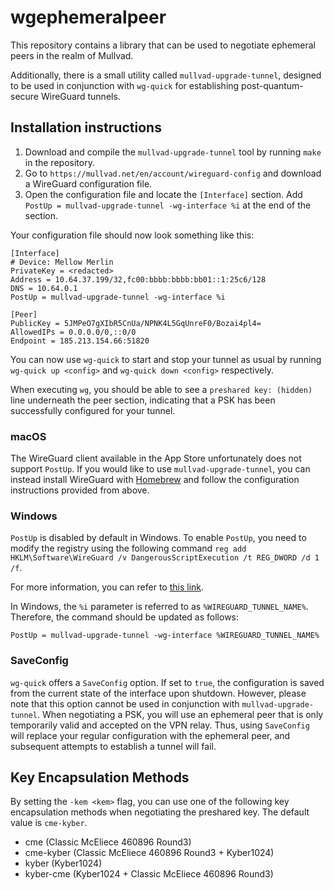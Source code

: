 # wgephemeralpeer

This repository contains a library that can be used to negotiate ephemeral
peers in the realm of Mullvad.

Additionally, there is a small utility called `mullvad-upgrade-tunnel`,
designed to be used in conjunction with `wg-quick` for establishing
post-quantum-secure WireGuard tunnels.

## Installation instructions

1. Download and compile the `mullvad-upgrade-tunnel` tool by running `make` in
   the repository.
2. Go to `https://mullvad.net/en/account/wireguard-config` and download a
   WireGuard configuration file.
3. Open the configuration file and locate the `[Interface]` section. Add
   `PostUp = mullvad-upgrade-tunnel -wg-interface %i` at the end of the
   section.

Your configuration file should now look something like this:

```
[Interface]
# Device: Mellow Merlin
PrivateKey = <redacted>
Address = 10.64.37.199/32,fc00:bbbb:bbbb:bb01::1:25c6/128
DNS = 10.64.0.1
PostUp = mullvad-upgrade-tunnel -wg-interface %i

[Peer]
PublicKey = 5JMPeO7gXIbR5CnUa/NPNK4L5GqUnreF0/Bozai4pl4=
AllowedIPs = 0.0.0.0/0,::0/0
Endpoint = 185.213.154.66:51820
```

You can now use `wg-quick` to start and stop your tunnel as usual by running
`wg-quick up <config>` and `wg-quick down <config>` respectively.

When executing `wg`, you should be able to see a `preshared key: (hidden)`
line underneath the peer section, indicating that a PSK has been successfully
configured for your tunnel.

### macOS

The WireGuard client available in the App Store unfortunately does not support
`PostUp`. If you would like to use `mullvad-upgrade-tunnel`, you can instead
install WireGuard with [Homebrew](https://brew.sh/) and follow the
configuration instructions provided from above.

### Windows

`PostUp` is disabled by default in Windows. To enable `PostUp`, you need to
modify the registry using the following command `reg add HKLM\Software\WireGuard /v DangerousScriptExecution /t REG_DWORD /d 1 /f`.

For more information, you can refer to [this link](https://git.zx2c4.com/wireguard-windows/about/docs/adminregistry.md).

In Windows, the `%i` parameter is referred to as `%WIREGUARD_TUNNEL_NAME%`. Therefore,
the command should be updated as follows:

`PostUp = mullvad-upgrade-tunnel -wg-interface %WIREGUARD_TUNNEL_NAME%`

### SaveConfig

`wg-quick` offers a `SaveConfig` option. If set to `true`, the configuration
is saved from the current state of the interface upon shutdown. However,
please note that this option cannot be used in conjunction with
`mullvad-upgrade-tunnel`. When negotiating a PSK, you will use an ephemeral
peer that is only temporarily valid and accepted on the VPN relay. Thus, using
`SaveConfig` will replace your regular configuration with the ephemeral peer,
and subsequent attempts to establish a tunnel will fail.

## Key Encapsulation Methods

By setting the `-kem <kem>` flag, you can use one of the following key
encapsulation methods when negotiating the preshared key. The default value is
`cme-kyber`.

- cme (Classic McEliece 460896 Round3)
- cme-kyber (Classic McEliece 460896 Round3 + Kyber1024)
- kyber (Kyber1024)
- kyber-cme (Kyber1024 + Classic McEliece 460896 Round3)
